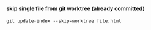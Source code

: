 #### skip single file from git worktree (already committed)
```
git update-index --skip-worktree file.html
```
